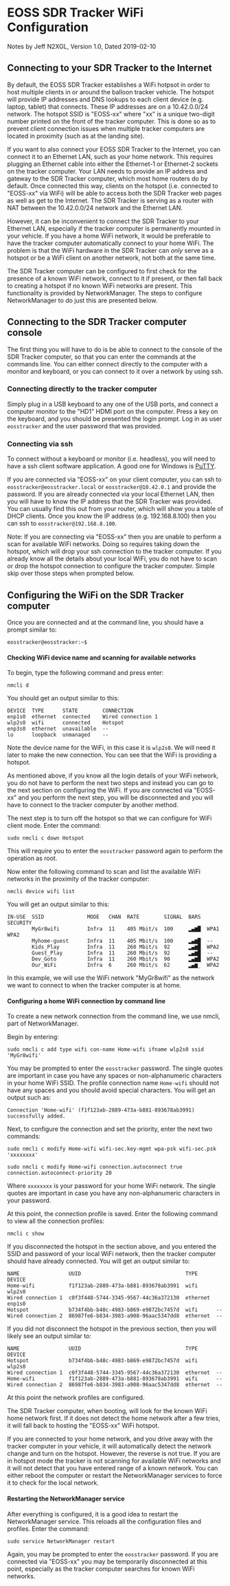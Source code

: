 # EOSS SDR Tracker WiFi Configuration

Notes by Jeff N2XGL,
Version 1.0, Dated 2019-02-10

## Connecting to your SDR Tracker to the Internet

By default, the EOSS SDR Tracker establishes a WiFi hotpsot in order to 
host multiple clients in or around the balloon tracker vehicle.
The hotspot will provide IP addresses and DNS lookups to each client 
device (e.g. laptop, tablet) that connects.  These IP addresses are on a 10.42.0.0/24 network.  The
hotspot SSID is "EOSS-xx" where "xx" is a unique two-digit number printed
on the front of the tracker computer.  This is done so as to prevent client
connection issues when multiple tracker computers are located in proximity
(such as at the landing site).

If you want to also connect your EOSS SDR Tracker to the Internet, you
can connect it to an Ethernet LAN, such as your home network.  This requires
plugging an Ethernet cable into either the Ethernet-1 or Ethernet-2 sockets
on the tracker computer.  Your LAN needs to provide an IP address and gateway
to the SDR Tracker computer, which most home routers do by default.  Once
connected this way, clients on the hotspot (i.e. connected to "EOSS-xx" via
WiFi) will be able to access both the SDR Tracker web pages as well as get
to the Internet.  The SDR Tracker is serving as a router with NAT between the
10.42.0.0/24 network and the Ethernet LAN.

However, it can be inconvenient to connect the SDR Tracker to your Ethernet LAN,
especially if the tracker computer is permanently mounted in your vehicle.  If
you have a home WiFi network, it would be preferable to have the tracker
computer automatically connect to your home WiFi.  The problem is that the WiFi
hardware in the SDR Tracker can *only* serve as a hotspot or be a WiFi client on
another network, not both at the same time.

The SDR Tracker computer can be configured to first check for the presence of
a known WiFi network, connect to it if present, or then fall back to creating a
hotspot if no known WiFi networks are present.  This functionality is provided by
NetworkManager.  The steps to configure NetworkManager to do just this are
presented below.

## Connecting to the SDR Tracker computer console

The first thing you will have to do is be able to connect to the console of
the SDR Tracker computer, so that you can enter the commands at the commands
line.  You can either connect directly to the computer with a monitor and
keyboard, or you can connect to it over a network by using ssh.  

### Connecting directly to the tracker computer

Simply plug in a USB keyboard to any one of the USB ports, and connect a
computer monitor to the "HD1" HDMI port on the computer.  Press a key on
the keyboard, and you should be presented the login prompt.  Log in as
user `eosstracker` and the user password that was provided.  

### Connecting via ssh

To connect without a keyboard or monitor (i.e. headless), you will need to
have a ssh client software application.  A good one for Windows is 
[PuTTY](https://www.chiark.greenend.org.uk/~sgtatham/putty/).

If you are connected via "EOSS-xx" on your client computer, you can ssh to
`eosstracker@eosstracker.local` or `eosstracker@10.42.0.1` and provide the
password.  If you are already connected via your local Ethernet LAN, then
you will have to know the IP address that the SDR Tracker was provided.  You
can usually find this out from your router, which will show you a table of
DHCP clients.  Once you know the IP address (e.g. 192.168.8.100) then you can
ssh to `eosstracker@192.168.8.100`.

Note:  If you are connecting via "EOSS-xx" then you are unable to perform a
scan for available WiFi networks.  Doing so requires taking down the hotspot,
which will drop your ssh connection to the tracker computer.  If you already
know all the details about your local WiFi, you do not have to scan or drop
the hotspot connection to configure the tracker computer.  Simple skip over
those steps when prompted below.

## Configuring the WiFi on the SDR Tracker computer

Once you are connected and at the command line, you should have a prompt
similar to:

`eosstracker@eosstracker:~$`

#### Checking WiFi device name and scanning for available networks

To begin, type the following command and press enter:

`nmcli d`

You should get an output similar to this:

```
DEVICE  TYPE      STATE        CONNECTION
enp1s0  ethernet  connected    Wired connection 1
wlp2s0  wifi      connected    Hotspot
enp3s0  ethernet  unavailable  --
lo      loopback  unmanaged    --
```

Note the device name for the WiFi, in this case it is `wlp2s0`.  We will need
it later to make the new connection.  You can see that the WiFi is providing a
hotspot.

As mentioned above, if you know all the login details of your WiFi network, you
do not have to perform the next two steps and instead you can go to the next
section on configuring the WiFi.  If you are connected via "EOSS-xx" and you 
perform the next step, you will be disconnected and you will have to connect 
to the tracker computer by another method.

The next step is to turn off the hotspot so that we can configure for WiFi
client mode.  Enter the command:
 
`sudo nmcli c down Hotspot`

This will require you to enter the `eosstracker` password again to perform the
operation as root.

Now enter the following command to scan and list the available WiFi networks
in the proximity of the tracker computer:

`nmcli device wifi list`

You will get an output similar to this:

```
IN-USE  SSID              MODE   CHAN  RATE        SIGNAL  BARS  SECURITY
        MyGr8wifi         Infra  11    405 Mbit/s  100     ▂▄▆█  WPA1 WPA2
        Myhome-guest      Infra  11    405 Mbit/s  100     ▂▄▆█  --
        Kids_Play         Infra  11    260 Mbit/s  92      ▂▄▆█  WPA2
        Guest_Play        Infra  11    260 Mbit/s  92      ▂▄▆█  --
        Dev_Goto          Infra  11    260 Mbit/s  90      ▂▄▆█  WPA2
        Our_WiFi          Infra  6     260 Mbit/s  62      ▂▄▆_  WPA2
```

In this example, we will use the WiFi network "MyGr8wifi" as the network we
want to connect to when the tracker computer is at home.

#### Configuring a home WiFi connection by command line

To create a new network connection from the command line, we use nmcli, part
of NetworkManager.

Begin by entering:

`sudo nmcli c add type wifi con-name Home-wifi ifname wlp2s0 ssid 'MyGr8wifi'`

You may be prompted to enter the `eosstracker` password.  The single quotes are
important in case you have any spaces or non-alphanumeric characters in your
home WiFi SSID.  The profile connection name `Home-wifi` should not have any spaces and you should
avoid special characters.  You will get an output such as:

`Connection 'Home-wifi' (f1f123ab-2889-473a-b881-893678ab3991) successfully added.`

Next, to configure the connection and set the priority, enter the next two commands:

`sudo nmcli c modify Home-wifi wifi-sec.key-mgmt wpa-psk wifi-sec.psk 'xxxxxxxx'`

`sudo nmcli c modify Home-wifi connection.autoconnect true connection.autoconnect-priority 20`

Where `xxxxxxxx` is your password for your home WiFi network.  The single quotes are
important in case you have any non-alphanumeric characters in your password.

At this point, the connection profile is saved.  Enter the following command to
view all the connection profiles:

`nmcli c show`

If you disconnected the hotspot in the section above, and you entered the SSID
and password of your local WiFi network, then the tracker computer should have
already connected.  You will get an output similar to:

```
NAME                UUID                                  TYPE      DEVICE
Home-wifi           f1f123ab-2889-473a-b881-893678ab3991  wifi      wlp2s0
Wired connection 1  c0f3f448-5744-3345-9567-44c36a372130  ethernet  enp1s0
Hotspot             b734f4bb-b48c-4983-b869-e9872bc7457d  wifi      --
Wired connection 2  86987fe6-b834-3983-a908-96aac5347dd8  ethernet  --
```

If you did not disconnect the hotspot in the previous section, then you will
likely see an output similar to:

```
NAME                UUID                                  TYPE      DEVICE
Hotspot             b734f4bb-b48c-4983-b869-e9872bc7457d  wifi      wlp2s0
Wired connection 1  c0f3f448-5744-3345-9567-44c36a372130  ethernet  --
Home-wifi           f1f123ab-2889-473a-b881-893678ab3991  wifi      --
Wired connection 2  86987fe6-b834-3983-a908-96aac5347dd8  ethernet  --
```

At this point the network profiles are configured.  

The SDR Tracker computer, when booting, will look for the known WiFi home 
network first.  If it does not detect the home network after a few tries, 
it will fall back to hosting the "EOSS-xx" WiFi hotspot.  

If you are 
connected to your home network, and you drive away with the tracker
computer in your vehicle, it will automatically detect the network change and
turn on the hotspot.  However, the reverse is not true. If you are in hotspot
mode the tracker is not scanning for available WiFi networks and it will not
detect that you have entered range of a known network.  You can either reboot the
computer or restart the NetworkManager services to force it to check for the local
network.

#### Restarting the NetworkManager service

After everything is configured, it is a good idea to restart the NetworkManager
service.  This reloads all the configuration files and profiles.  Enter the command:

`sudo service NetworkManager restart`

Again, you may be prompted to enter the `eosstracker` password.  If you are connected
via "EOSS-xx" you may be temporarily disconnected at this point, especially as the tracker
computer searches for known WiFi networks.


